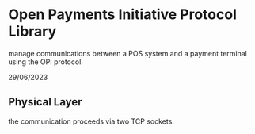# Open Payments Initiative Protocol Library

manage communications between a POS system and a payment terminal
using the OPI protocol.


29/06/2023

## Physical Layer

the communication proceeds via two TCP sockets.

